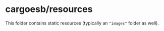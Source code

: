# cargoesb/resources

This folder contains static resources (typically an `"images"` folder as well).
